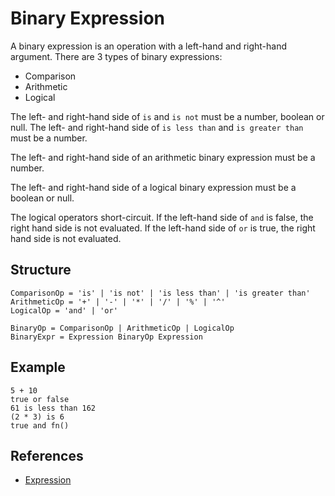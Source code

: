 # Binary Expression

A binary expression is an operation with a left-hand and right-hand argument. There are 3 types of binary expressions:

- Comparison
- Arithmetic
- Logical

The left- and right-hand side of `is` and `is not` must be a number, boolean or null. The left- and right-hand side of `is less than` and `is greater than` must be a number.

The left- and right-hand side of an arithmetic binary expression must be a number.

The left- and right-hand side of a logical binary expression must be a boolean or null.

The logical operators short-circuit. If the left-hand side of `and` is false, the right hand side is not evaluated. If the left-hand side of `or` is true, the right hand side is not evaluated.

## Structure

```grammar
ComparisonOp = 'is' | 'is not' | 'is less than' | 'is greater than'
ArithmeticOp = '+' | '-' | '*' | '/' | '%' | '^'
LogicalOp = 'and' | 'or'

BinaryOp = ComparisonOp | ArithmeticOp | LogicalOp
BinaryExpr = Expression BinaryOp Expression
```

## Example

```syntek
5 + 10
true or false
61 is less than 162
(2 * 3) is 6
true and fn()
```

## References

- [Expression](/spec/grammar/syntactic/expressions/)
